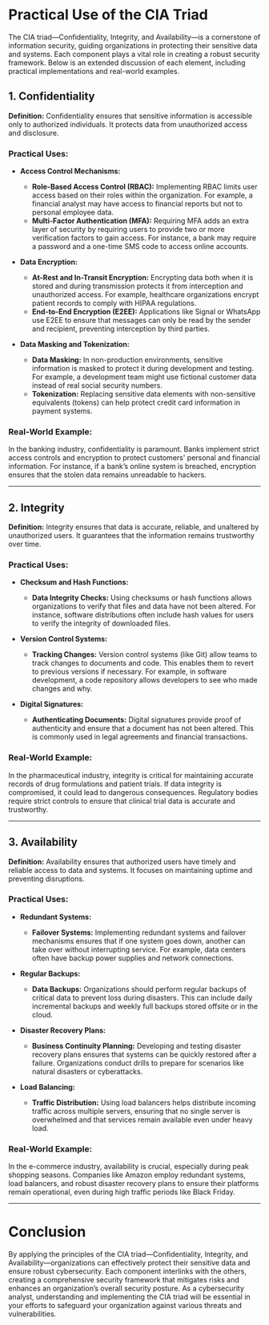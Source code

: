 # Practical Use of the CIA Triad

The CIA triad—Confidentiality, Integrity, and Availability—is a cornerstone of information security, guiding organizations in protecting their sensitive data and systems. Each component plays a vital role in creating a robust security framework. Below is an extended discussion of each element, including practical implementations and real-world examples.

## 1. Confidentiality

**Definition:** Confidentiality ensures that sensitive information is accessible only to authorized individuals. It protects data from unauthorized access and disclosure.

### Practical Uses:

- **Access Control Mechanisms:**
  - **Role-Based Access Control (RBAC):** Implementing RBAC limits user access based on their roles within the organization. For example, a financial analyst may have access to financial reports but not to personal employee data.
  - **Multi-Factor Authentication (MFA):** Requiring MFA adds an extra layer of security by requiring users to provide two or more verification factors to gain access. For instance, a bank may require a password and a one-time SMS code to access online accounts.

- **Data Encryption:**
  - **At-Rest and In-Transit Encryption:** Encrypting data both when it is stored and during transmission protects it from interception and unauthorized access. For example, healthcare organizations encrypt patient records to comply with HIPAA regulations.
  - **End-to-End Encryption (E2EE):** Applications like Signal or WhatsApp use E2EE to ensure that messages can only be read by the sender and recipient, preventing interception by third parties.

- **Data Masking and Tokenization:**
  - **Data Masking:** In non-production environments, sensitive information is masked to protect it during development and testing. For example, a development team might use fictional customer data instead of real social security numbers.
  - **Tokenization:** Replacing sensitive data elements with non-sensitive equivalents (tokens) can help protect credit card information in payment systems.

### Real-World Example:
In the banking industry, confidentiality is paramount. Banks implement strict access controls and encryption to protect customers' personal and financial information. For instance, if a bank’s online system is breached, encryption ensures that the stolen data remains unreadable to hackers.

---

## 2. Integrity

**Definition:** Integrity ensures that data is accurate, reliable, and unaltered by unauthorized users. It guarantees that the information remains trustworthy over time.

### Practical Uses:

- **Checksum and Hash Functions:**
  - **Data Integrity Checks:** Using checksums or hash functions allows organizations to verify that files and data have not been altered. For instance, software distributions often include hash values for users to verify the integrity of downloaded files.
  
- **Version Control Systems:**
  - **Tracking Changes:** Version control systems (like Git) allow teams to track changes to documents and code. This enables them to revert to previous versions if necessary. For example, in software development, a code repository allows developers to see who made changes and why.

- **Digital Signatures:**
  - **Authenticating Documents:** Digital signatures provide proof of authenticity and ensure that a document has not been altered. This is commonly used in legal agreements and financial transactions.

### Real-World Example:
In the pharmaceutical industry, integrity is critical for maintaining accurate records of drug formulations and patient trials. If data integrity is compromised, it could lead to dangerous consequences. Regulatory bodies require strict controls to ensure that clinical trial data is accurate and trustworthy.

---

## 3. Availability

**Definition:** Availability ensures that authorized users have timely and reliable access to data and systems. It focuses on maintaining uptime and preventing disruptions.

### Practical Uses:

- **Redundant Systems:**
  - **Failover Systems:** Implementing redundant systems and failover mechanisms ensures that if one system goes down, another can take over without interrupting service. For example, data centers often have backup power supplies and network connections.

- **Regular Backups:**
  - **Data Backups:** Organizations should perform regular backups of critical data to prevent loss during disasters. This can include daily incremental backups and weekly full backups stored offsite or in the cloud.

- **Disaster Recovery Plans:**
  - **Business Continuity Planning:** Developing and testing disaster recovery plans ensures that systems can be quickly restored after a failure. Organizations conduct drills to prepare for scenarios like natural disasters or cyberattacks.

- **Load Balancing:**
  - **Traffic Distribution:** Using load balancers helps distribute incoming traffic across multiple servers, ensuring that no single server is overwhelmed and that services remain available even under heavy load.

### Real-World Example:
In the e-commerce industry, availability is crucial, especially during peak shopping seasons. Companies like Amazon employ redundant systems, load balancers, and robust disaster recovery plans to ensure their platforms remain operational, even during high traffic periods like Black Friday.

---

# Conclusion

By applying the principles of the CIA triad—Confidentiality, Integrity, and Availability—organizations can effectively protect their sensitive data and ensure robust cybersecurity. Each component interlinks with the others, creating a comprehensive security framework that mitigates risks and enhances an organization’s overall security posture. As a cybersecurity analyst, understanding and implementing the CIA triad will be essential in your efforts to safeguard your organization against various threats and vulnerabilities.
